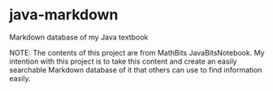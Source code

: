 # java-markdown
Markdown database of my Java textbook

NOTE:
The contents of this project are from MathBits JavaBitsNotebook. My intention with this project is to take this content and create an easily searchable Markdown database of it that others can use to find information easily.
